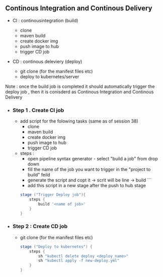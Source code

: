 ## Continous Integration and Continous Delivery
- CI : continousintegration (build)
    - clone
    - maven build
    - create docker img
    - push image to hub
    - trigger CD job

- CD : continous deleviery (deploy)
    - git clone (for the manifest files etc)
    - deploy to kubernetes/server


Note : once the build job is completed it should automatically trigger the deploy job , then it is conisderd as Continous Integration and Continous Delivery


- ### Step 1 . Create CI job
    - add script for the folowing tasks (same as of session 38)
        - clone
        - maven build
        - create docker img
        - push image to hub
        - trigger CD job
    - steps :
        - open pipeline syntax generator - select "build a job" from drop down
        - fill the name of the job you want to trigger in the "project to build" feild
        - generate the script and copt it -> scrit will be line -> build `<name of job>``
        - add this script in a new stage after the push to hub stage
        ```groovy
        stage ("Trigger Deploy job"){
            steps {
                build '<name of job>'
            }
        }
        ```
- ### Step 2 : Create CD job

    - git clone (for the manifest files etc)
        ```groovy
        stage ("Deploy to kubernetes") {
            steps {
                sh "kubectl delete deploy <deploy_name>"
                sh "kubectl apply -f new-deploy.yml"
            }
        }
        ```
            